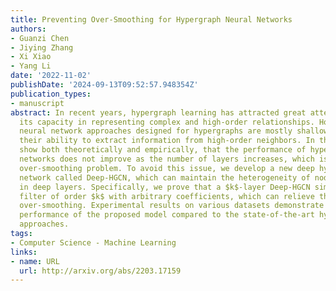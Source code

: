 ```yaml
---
title: Preventing Over-Smoothing for Hypergraph Neural Networks
authors:
- Guanzi Chen
- Jiying Zhang
- Xi Xiao
- Yang Li
date: '2022-11-02'
publishDate: '2024-09-13T09:52:57.948354Z'
publication_types:
- manuscript
abstract: In recent years, hypergraph learning has attracted great attention due to
  its capacity in representing complex and high-order relationships. However, current
  neural network approaches designed for hypergraphs are mostly shallow, thus limiting
  their ability to extract information from high-order neighbors. In this paper, we
  show both theoretically and empirically, that the performance of hypergraph neural
  networks does not improve as the number of layers increases, which is known as the
  over-smoothing problem. To avoid this issue, we develop a new deep hypergraph convolutional
  network called Deep-HGCN, which can maintain the heterogeneity of node representation
  in deep layers. Specifically, we prove that a $k$-layer Deep-HGCN simulates a polynomial
  filter of order $k$ with arbitrary coefficients, which can relieve the problem of
  over-smoothing. Experimental results on various datasets demonstrate the superior
  performance of the proposed model compared to the state-of-the-art hypergraph learning
  approaches.
tags:
- Computer Science - Machine Learning
links:
- name: URL
  url: http://arxiv.org/abs/2203.17159
---
```

